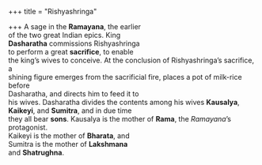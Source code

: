 +++
title = "Rishyashringa"

+++
A sage in the **Ramayana**, the earlier  
of the two great Indian epics. King  
**Dasharatha** commissions Rishyashringa  
to perform a great **sacrifice**, to enable  
the king’s wives to conceive. At the conclusion of Rishyashringa’s sacrifice, a  
shining figure emerges from the sacrificial fire, places a pot of milk-rice before  
Dasharatha, and directs him to feed it to  
his wives. Dasharatha divides the contents among his wives **Kausalya**,  
**Kaikeyi**, and **Sumitra**, and in due time  
they all bear **sons**. Kausalya is the mother of **Rama**, the *Ramayana*’s protagonist.  
Kaikeyi is the mother of **Bharata**, and  
Sumitra is the mother of **Lakshmana**  
and **Shatrughna**.